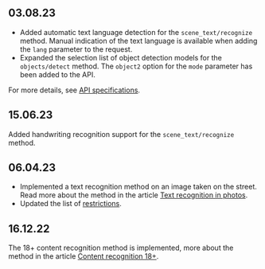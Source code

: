 ## 03.08.23

- Added automatic text language detection for the `scene_text/recognize` method. Manual indication of the text language is available when adding the `lang` parameter to the request.
- Expanded the selection list of object detection models for the `objects/detect` method. The `object2` option for the `mode` parameter has been added to the API.

For more details, see [API specifications](/ru/tools-for-using-services/api/vision-api "change-lang").

## 15.06.23

Added handwriting recognition support for the `scene_text/recognize` method.

## 06.04.23

- Implemented a text recognition method on an image taken on the street. Read more about the method in the article [Text recognition in photos](../service-management/scene-text-recognition/).
- Updated the list of [restrictions](../concepts/vision-limits/).

## 16.12.22

The 18+ content recognition method is implemented, more about the method in the article [Content recognition 18+](../service-management/nsfw-recognition/).
